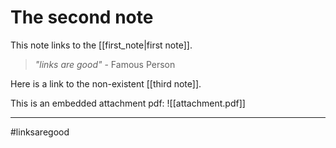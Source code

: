 # The second note
This note links to the [[first_note|first note]].

> *"links are good"*
> \- Famous Person

Here is a link to the non-existent [[third note]].

This is an embedded attachment pdf:
![[attachment.pdf]]

---
#linksaregood
